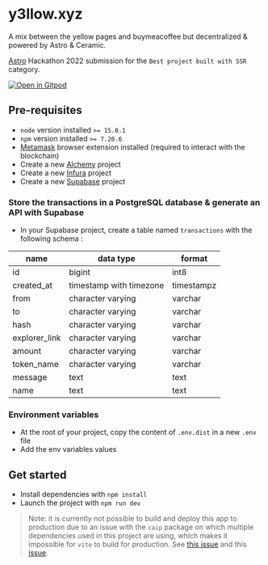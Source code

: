 # y3llow.xyz

A mix between the yellow pages and buymeacoffee but decentralized & powered by Astro & Ceramic.

[Astro](https://astro.build) Hackathon 2022 submission for the `Best project built with SSR` category.

[![Open in Gitpod](https://gitpod.io/button/open-in-gitpod.svg)](https://gitpod.io/#https://github.com/naomiHauret/y3llow)

## Pre-requisites
- `node` version installed `>= 15.0.1`
- `npm` version installed `>= 7.20.6`
- [Metamask](https://metamask.io/) browser extension installed (required to interact with the blockchain)
- Create a new [Alchemy](https://www.alchemy.com) project
- Create a new [Infura](https://infura.io) project
- Create a new [Supabase](https://supabase.com) project

### Store the transactions in a PostgreSQL database & generate an API with Supabase
- In your Supabase project, create a table named `transactions` with the following schema :

| name       	| data type               	| format     	|
|------------	|-------------------------	|------------	|
| id            | bigint                    | int8          |
| created_at 	| timestamp with timezone 	| timestampz 	|
| from       	| character varying       	| varchar       |
| to         	| character varying       	| varchar       |
| hash         	| character varying       	| varchar       |
| explorer_link | character varying       	| varchar       |
| amount        | character varying       	| varchar       |
| token_name    | character varying       	| varchar       |
| message       | text                  	| text          |
| name          | text                  	| text          |

### Environment variables
- At the root of your project, copy the content of `.env.dist` in a new `.env` file
- Add the env variables values

## Get started
- Install dependencies with `npm install`
- Launch the project with `npm run dev`


> Note: it is currently not possible to build and deploy this app to production due to an issue with the `caip` package on which multiple dependencies used in this project are using, which makes it impossible for `vite` to build for production. See [this issue](https://github.com/ChainAgnostic/caip-js/issues/22) and this [issue](https://github.com/ceramicstudio/self.id/issues/62).